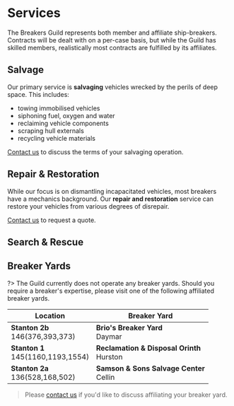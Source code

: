 # Services

The Breakers Guild represents both member and affiliate ship-breakers. Contracts will be dealt with on a per-case basis, but while the Guild has skilled members, realistically most contracts are fulfilled by its affiliates.

## Salvage

Our primary service is **salvaging** vehicles wrecked by the perils of deep space. This includes:

* towing immobilised vehicles
* siphoning fuel, oxygen and water
* reclaiming vehicle components
* scraping hull externals
* recycling vehicle materials

[Contact us](https://robertsspaceindustries.com/spectrum/community/BREAKER) to discuss the terms of your salvaging operation.

## Repair & Restoration

While our focus is on dismantling incapacitated vehicles, most breakers have a mechanics background. Our **repair and restoration** service can restore your vehicles from various degrees of disrepair.

[Contact us](https://robertsspaceindustries.com/spectrum/community/BREAKER) to request a quote.

## Search & Rescue

## Breaker Yards

?> The Guild currently does not operate any breaker yards. Should you require a breaker's expertise, please visit one of the following affiliated breaker yards.

Location | Breaker Yard
-------- | ------------
**Stanton 2b**<br />146(376,393,373) | **Brio's Breaker Yard**<br />Daymar
**Stanton 1**<br />145(1160,1193,1554) | **Reclamation & Disposal Orinth**<br />Hurston
**Stanton 2a**<br />136(528,168,502) | **Samson & Sons Salvage Center**<br />Cellin

> Please [contact us](https://robertsspaceindustries.com/spectrum/community/BREAKER) if you'd like to discuss affiliating your breaker yard.
